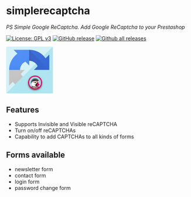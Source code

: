 # simplerecaptcha

*PS Simple Google ReCaptcha. Add Google ReCaptcha to your Prestashop*

[![License: GPL v3](https://img.shields.io/badge/License-GPLv3-blue.svg)](https://www.gnu.org/licenses/gpl-3.0)
[![GitHub release](https://img.shields.io/github/release/bpato/simplerecaptcha.svg)](https://GitHub.com/bpato/simplerecaptcha/releases/)
[![Github all releases](https://img.shields.io/github/downloads/bpato/simplerecaptcha/total.svg)](https://GitHub.com/bpato/simplerecaptcha/releases/)

![simplerecaptcha](https://github.com/bpato/simplerecaptcha/blob/master/logo.png?raw=true)

## Features

- Supports Invisible and Visible reCAPTCHA
- Turn on/off reCAPTCHAs
- Capability to add CAPTCHAs to all kinds of forms

## Forms available

- newsletter form
- contact form
- login form
- password change form
